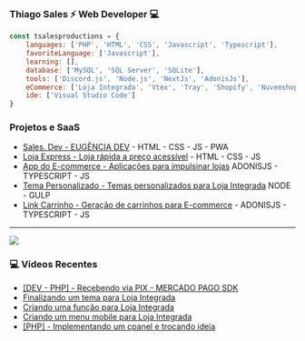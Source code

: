### Thiago Sales ⚡ Web Developer 💻

```javascript
const tsalesproductions = {
    languages: ['PHP', 'HTML', 'CSS', 'Javascript', 'Typescript'],
    favoriteLanguage: ['Javascript'],
    learning: [],
    database: ['MySQL', 'SQL Server', 'SQLite'],
    tools: ['Discord.js', 'Node.js', 'NextJs', 'AdonisJs'],
    eCommerce: ['Loja Integrada', 'Vtex', 'Tray', 'Shopify', 'Nuvemshop', 'Dooca', 'Wbuy', 'Well Commerce', 'Deco'],
    ide: ['Visual Studio Code']
}
```

### Projetos e SaaS 
- [Sales. Dev - EUGÊNCIA DEV](https://salescode.dev/) - HTML - CSS - JS - PWA
- [Loja Express - Loja rápida a preço acessível](https://lojaexpress.salescode.dev/) - HTML - CSS - JS
- [App do E-commerce - Aplicações para impulsinar lojas](https://app.appdoecommerce.com.br/) ADONISJS - TYPESCRIPT - JS 
- [Tema Personalizado - Temas personalizados para Loja Integrada](https://dev.temapersonalizado.com.br/) NODE - GULP
- [Link Carrinho - Geração de carrinhos para E-commerce](https://linkcarrinho.com.br/) - ADONISJS - TYPESCRIPT - JS

-------

<a>
  <img align="center" src="https://github-readme-stats.vercel.app/api/top-langs/?username=tsalesproductions&theme=radical&hide=glsl,python" />
</a>


### 💻 Vídeos Recentes
<!-- YOUTUBE:START -->
- [[DEV - PHP] - Recebendo via PIX - MERCADO PAGO SDK](https://www.youtube.com/watch?v=qJibfYeOP_M)
- [Finalizando um tema para Loja Integrada](https://www.youtube.com/watch?v=aWGJ5-Wax0U)
- [Criando uma função para Loja Integrada](https://www.youtube.com/watch?v=JtrLbtZDBD0)
- [Criando um menu mobile para Loja Integrada](https://www.youtube.com/watch?v=SDE8vM4FWUQ)
- [[PHP] - Implementando um cpanel e trocando ideia](https://www.youtube.com/watch?v=wbQ0AuYk5W0)
<!-- YOUTUBE:END -->
